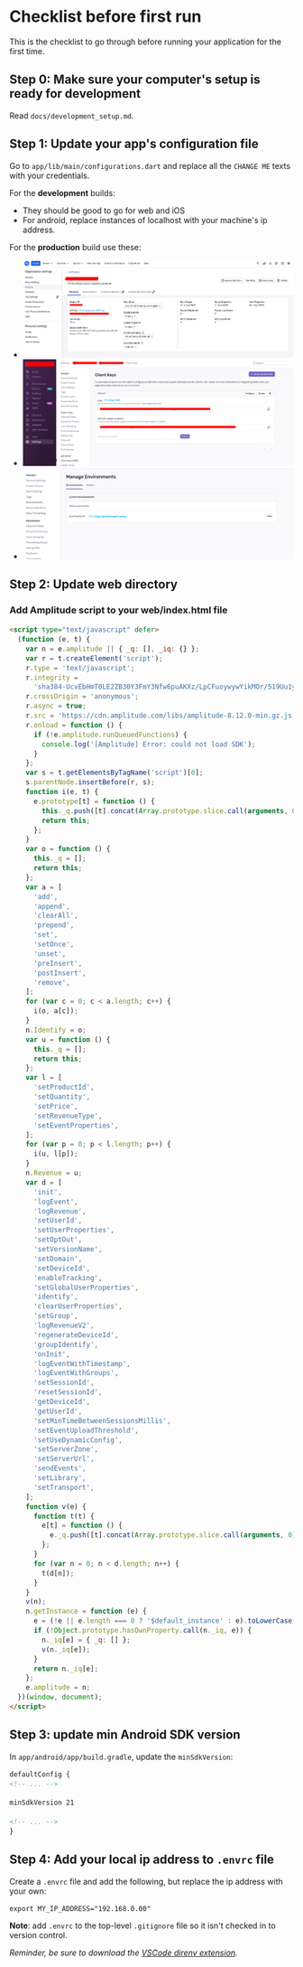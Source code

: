 # Checklist before first run

This is the checklist to go through before running your application for the
first time.

## Step 0: Make sure your computer's setup is ready for development

Read `docs/development_setup.md`.

## Step 1: Update your app's configuration file

Go to `app/lib/main/configurations.dart` and replace all the `CHANGE ME` texts
with your credentials.

For the **development** builds:

- They should be good to go for web and iOS
- For android, replace instances of localhost with your machine's ip address.

For the **production** build use these:

- ![Amplitude credentials](images/checklist_before_first_run/amplitude_credentials.png?raw=true)
- ![Sentry DSN](images/checklist_before_first_run/sentry_dsn.png?raw=true)
- ![Sentry environment](images/checklist_before_first_run/sentry_environment.png?raw=true)

## Step 2: Update web directory

### Add Amplitude script to your web/index.html file

```html
<script type="text/javascript" defer>
  (function (e, t) {
    var n = e.amplitude || { _q: [], _iq: {} };
    var r = t.createElement('script');
    r.type = 'text/javascript';
    r.integrity =
      'sha384-UcvEbHmT0LE2ZB30Y3FmY3Nfw6puAKXz/LpCFuoywywYikMOr/519Uu1yNq2nL9w';
    r.crossOrigin = 'anonymous';
    r.async = true;
    r.src = 'https://cdn.amplitude.com/libs/amplitude-8.12.0-min.gz.js';
    r.onload = function () {
      if (!e.amplitude.runQueuedFunctions) {
        console.log('[Amplitude] Error: could not load SDK');
      }
    };
    var s = t.getElementsByTagName('script')[0];
    s.parentNode.insertBefore(r, s);
    function i(e, t) {
      e.prototype[t] = function () {
        this._q.push([t].concat(Array.prototype.slice.call(arguments, 0)));
        return this;
      };
    }
    var o = function () {
      this._q = [];
      return this;
    };
    var a = [
      'add',
      'append',
      'clearAll',
      'prepend',
      'set',
      'setOnce',
      'unset',
      'preInsert',
      'postInsert',
      'remove',
    ];
    for (var c = 0; c < a.length; c++) {
      i(o, a[c]);
    }
    n.Identify = o;
    var u = function () {
      this._q = [];
      return this;
    };
    var l = [
      'setProductId',
      'setQuantity',
      'setPrice',
      'setRevenueType',
      'setEventProperties',
    ];
    for (var p = 0; p < l.length; p++) {
      i(u, l[p]);
    }
    n.Revenue = u;
    var d = [
      'init',
      'logEvent',
      'logRevenue',
      'setUserId',
      'setUserProperties',
      'setOptOut',
      'setVersionName',
      'setDomain',
      'setDeviceId',
      'enableTracking',
      'setGlobalUserProperties',
      'identify',
      'clearUserProperties',
      'setGroup',
      'logRevenueV2',
      'regenerateDeviceId',
      'groupIdentify',
      'onInit',
      'logEventWithTimestamp',
      'logEventWithGroups',
      'setSessionId',
      'resetSessionId',
      'getDeviceId',
      'getUserId',
      'setMinTimeBetweenSessionsMillis',
      'setEventUploadThreshold',
      'setUseDynamicConfig',
      'setServerZone',
      'setServerUrl',
      'sendEvents',
      'setLibrary',
      'setTransport',
    ];
    function v(e) {
      function t(t) {
        e[t] = function () {
          e._q.push([t].concat(Array.prototype.slice.call(arguments, 0)));
        };
      }
      for (var n = 0; n < d.length; n++) {
        t(d[n]);
      }
    }
    v(n);
    n.getInstance = function (e) {
      e = (!e || e.length === 0 ? '$default_instance' : e).toLowerCase();
      if (!Object.prototype.hasOwnProperty.call(n._iq, e)) {
        n._iq[e] = { _q: [] };
        v(n._iq[e]);
      }
      return n._iq[e];
    };
    e.amplitude = n;
  })(window, document);
</script>
```

## Step 3: update min Android SDK version

In `app/android/app/build.gradle`, update the `minSdkVersion`:

```xml
defaultConfig {
<!-- ... -->

minSdkVersion 21

<!-- ... -->
}
```

## Step 4: Add your local ip address to `.envrc` file

Create a `.envrc` file and add the following, but replace the ip address with
your own:

```env
export MY_IP_ADDRESS="192.168.0.00"
```

**Note**: add `.envrc` to the top-level `.gitignore` file so it isn't checked in
to version control.

_Reminder, be sure to download the
[VSCode direnv extension](https://marketplace.visualstudio.com/items?itemName=mkhl.direnv)._
